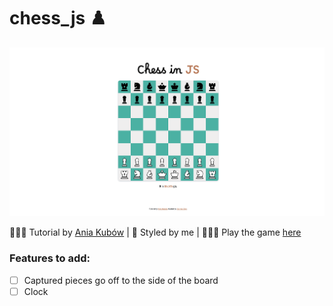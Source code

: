 # chess_js ♟️   

![Chess Screenshot](/images/Chess.png)

👩🏻‍🏫 Tutorial by [Ania Kubów](https://www.youtube.com/watch?v=Qv0fvm5B0EM) | 🎨 Styled by me | 👩🏻‍💻 Play the game [here](https://corrine2212.github.io/chess_js/)

### Features to add:
- [ ] Captured pieces go off to the side of the board
- [ ] Clock